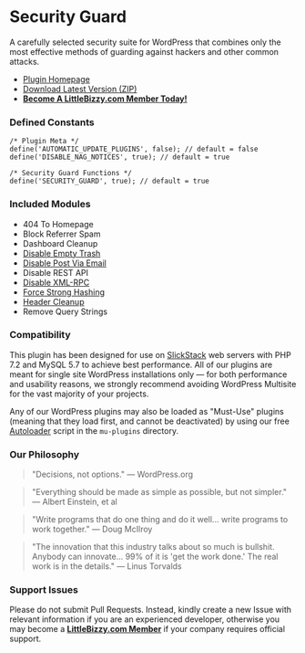 # Security Guard

A carefully selected security suite for WordPress that combines only the most effective methods of guarding against hackers and other common attacks.

* [Plugin Homepage](https://www.littlebizzy.com/plugins/security-guard)
* [Download Latest Version (ZIP)](https://github.com/littlebizzy/security-guard/archive/1.0.0.zip)
* [**Become A LittleBizzy.com Member Today!**](https://www.littlebizzy.com/members)

### Defined Constants

    /* Plugin Meta */
    define('AUTOMATIC_UPDATE_PLUGINS', false); // default = false
    define('DISABLE_NAG_NOTICES', true); // default = true
    
    /* Security Guard Functions */
    define('SECURITY_GUARD', true); // default = true
    
### Included Modules

* 404 To Homepage
* Block Referrer Spam
* Dashboard Cleanup
* [Disable Empty Trash](https://www.littlebizzy.com/plugins/disable-empty-trash)
* [Disable Post Via Email](https://www.littlebizzy.com/plugins/disable-post-via-email)
* Disable REST API
* [Disable XML-RPC](https://www.littlebizzy.com/plugins/disable-xml-rpc)
* [Force Strong Hashing](https://www.littlebizzy.com/plugins/force-strong-hashing)
* [Header Cleanup](https://www.littlebizzy.com/plugins/header-cleanup)
* Remove Query Strings

### Compatibility

This plugin has been designed for use on [SlickStack](https://slickstack.io) web servers with PHP 7.2 and MySQL 5.7 to achieve best performance. All of our plugins are meant for single site WordPress installations only — for both performance and usability reasons, we strongly recommend avoiding WordPress Multisite for the vast majority of your projects.

Any of our WordPress plugins may also be loaded as "Must-Use" plugins (meaning that they load first, and cannot be deactivated) by using our free [Autoloader](https://github.com/littlebizzy/autoloader) script in the `mu-plugins` directory.

### Our Philosophy

> "Decisions, not options." — WordPress.org

> "Everything should be made as simple as possible, but not simpler." — Albert Einstein, et al

> "Write programs that do one thing and do it well... write programs to work together." — Doug McIlroy

> "The innovation that this industry talks about so much is bullshit. Anybody can innovate... 99% of it is 'get the work done.' The real work is in the details." — Linus Torvalds

### Support Issues

Please do not submit Pull Requests. Instead, kindly create a new Issue with relevant information if you are an experienced developer, otherwise you may become a [**LittleBizzy.com Member**](https://www.littlebizzy.com/members) if your company requires official support.
